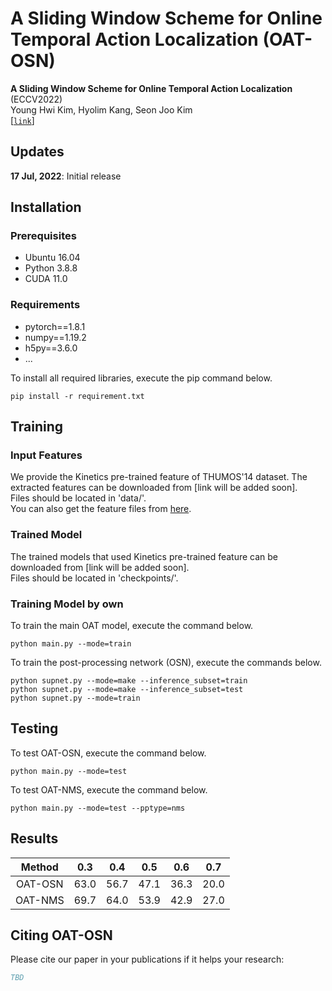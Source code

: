 # A Sliding Window Scheme for Online Temporal Action Localization (OAT-OSN)   
**A Sliding Window Scheme for Online Temporal Action Localization** (ECCV2022)   
Young Hwi Kim, Hyolim Kang, Seon Joo Kim   
[[`link`]()]   

## Updates
**17 Jul, 2022**: Initial release

## Installation

### Prerequisites
- Ubuntu 16.04  
- Python 3.8.8   
- CUDA 11.0  

### Requirements
- pytorch==1.8.1  
- numpy==1.19.2
- h5py==3.6.0
- ...

To install all required libraries, execute the pip command below.
```
pip install -r requirement.txt
```

## Training

### Input Features
We provide the Kinetics pre-trained feature of THUMOS'14 dataset.
The extracted features can be downloaded from [link will be added soon].   
Files should be located in 'data/'.  
You can also get the feature files from [here](https://github.com/wangxiang1230/OadTR).

### Trained Model
The trained models that used Kinetics pre-trained feature can be downloaded from [link will be added soon].    
Files should be located in 'checkpoints/'. 

### Training Model by own
To train the main OAT model, execute the command below.
```
python main.py --mode=train
```
To train the post-processing network (OSN), execute the commands below.
```
python supnet.py --mode=make --inference_subset=train
python supnet.py --mode=make --inference_subset=test
python supnet.py --mode=train
```


## Testing
To test OAT-OSN, execute the command below.
```
python main.py --mode=test
```

To test OAT-NMS, execute the command below.
```
python main.py --mode=test --pptype=nms
```

## Results

| Method | 0.3 | 0.4 | 0.5 | 0.6 | 0.7 |
|:--------------:|:--------------:|:--------------:|:--------------:|:--------------:|:--------------:| 
| OAT-OSN | 63.0 | 56.7 | 47.1 | 36.3 | 20.0 |
| OAT-NMS | 69.7 | 64.0 | 53.9 | 42.9 | 27.0 |


## Citing OAT-OSN
Please cite our paper in your publications if it helps your research:

```BibTeX
TBD
```
